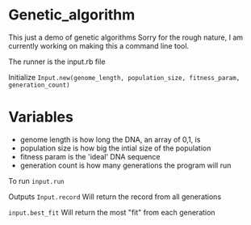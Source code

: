 Genetic_algorithm
=================
This just a demo of genetic algorithms
Sorry for the rough nature, I am currently working on making this a command line tool.

The runner is the input.rb file

Initialize
`Input.new(genome_length, population_size, fitness_param, generation_count)`

Variables
==========
+  genome length is how long the DNA, an array of 0,1, is
+  population size is how big the intial size of the population
+  fitness param is the 'ideal' DNA sequence
+  generation count is how many generations the program will run

To run
`input.run`

Outputs
`Input.record`
Will return the record from all generations

`input.best_fit`
Will return the most "fit" from each generation
